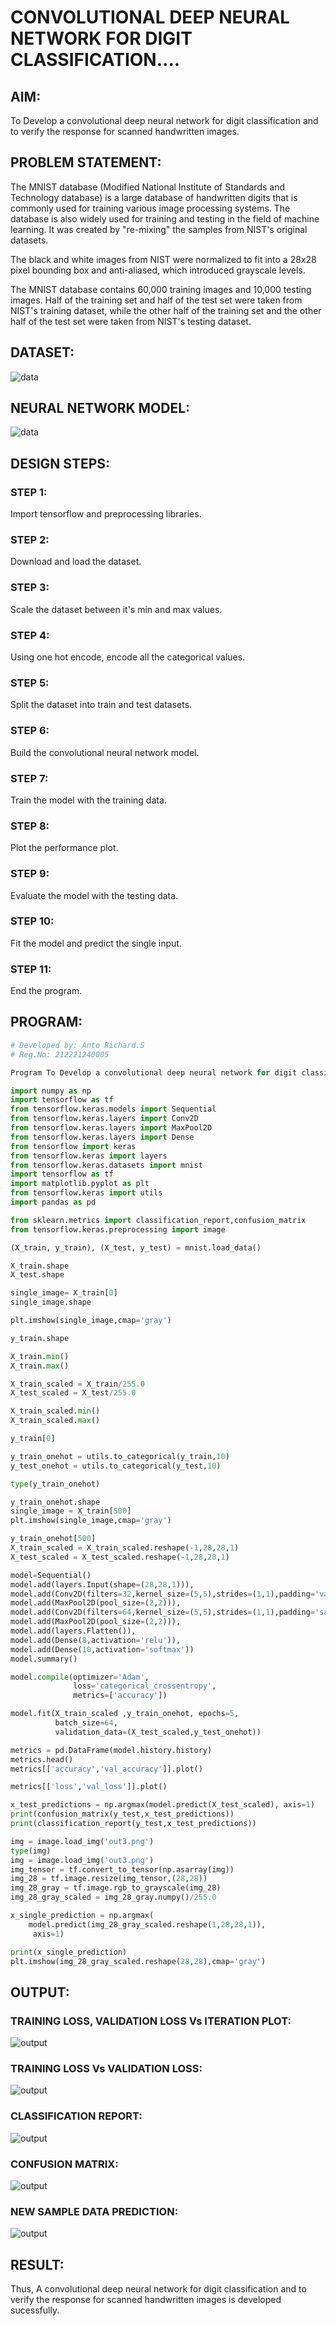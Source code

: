 # CONVOLUTIONAL DEEP NEURAL NETWORK FOR DIGIT CLASSIFICATION....

## AIM:

To Develop a convolutional deep neural network for digit classification and to verify the response for scanned handwritten images.

## PROBLEM STATEMENT:

The MNIST database (Modified National Institute of Standards and Technology database) is a large database of handwritten digits that is commonly used for training various image processing systems. The database is also widely used for training and testing in the field of machine learning.
It was created by "re-mixing" the samples from NIST's original datasets. 

The black and white images from NIST were normalized to fit into a 28x28 pixel bounding box and anti-aliased, which introduced grayscale levels.

The MNIST database contains 60,000 training images and 10,000 testing images. Half of the training set and half of the test set were taken from NIST's training dataset, while the other half of the training set and the other half of the test set were taken from NIST's testing dataset. 

## DATASET:

![data](out1.png)

## NEURAL NETWORK MODEL:

![data](out2.png)

## DESIGN STEPS:

### STEP 1:
Import tensorflow and preprocessing libraries.

### STEP 2:
Download and load the dataset.

### STEP 3:
Scale the dataset between it's min and max values.

### STEP 4:
Using one hot encode, encode all the categorical values.

### STEP 5:
Split the dataset into train and test datasets.

### STEP 6:
Build the convolutional neural network model.

### STEP 7:
Train the model with the training data.

### STEP 8:
Plot the performance plot.

### STEP 9:
Evaluate the model with the testing data.

### STEP 10:
Fit the model and predict the single input.

### STEP 11:
End the program.

## PROGRAM:

```python
# Developed by: Anto Richard.S
# Reg.No: 212221240005

Program To Develop a convolutional deep neural network for digit classification and to verify the response for scanned handwritten images.

import numpy as np
import tensorflow as tf
from tensorflow.keras.models import Sequential
from tensorflow.keras.layers import Conv2D
from tensorflow.keras.layers import MaxPool2D
from tensorflow.keras.layers import Dense
from tensorflow import keras
from tensorflow.keras import layers
from tensorflow.keras.datasets import mnist
import tensorflow as tf
import matplotlib.pyplot as plt
from tensorflow.keras import utils
import pandas as pd

from sklearn.metrics import classification_report,confusion_matrix
from tensorflow.keras.preprocessing import image

(X_train, y_train), (X_test, y_test) = mnist.load_data()

X_train.shape
X_test.shape

single_image= X_train[0]
single_image.shape

plt.imshow(single_image,cmap='gray')

y_train.shape

X_train.min()
X_train.max()

X_train_scaled = X_train/255.0
X_test_scaled = X_test/255.0

X_train_scaled.min()
X_train_scaled.max()

y_train[0]

y_train_onehot = utils.to_categorical(y_train,10)
y_test_onehot = utils.to_categorical(y_test,10)

type(y_train_onehot)

y_train_onehot.shape
single_image = X_train[500]
plt.imshow(single_image,cmap='gray')

y_train_onehot[500]
X_train_scaled = X_train_scaled.reshape(-1,28,28,1)
X_test_scaled = X_test_scaled.reshape(-1,28,28,1)

model=Sequential()
model.add(layers.Input(shape=(28,28,1))),
model.add(Conv2D(filters=32,kernel_size=(5,5),strides=(1,1),padding='valid',activation='relu')),
model.add(MaxPool2D(pool_size=(2,2))),
model.add(Conv2D(filters=64,kernel_size=(5,5),strides=(1,1),padding='same',activation='relu')),
model.add(MaxPool2D(pool_size=(2,2))),
model.add(layers.Flatten()),
model.add(Dense(8,activation='relu')),
model.add(Dense(10,activation='softmax'))
model.summary()

model.compile(optimizer='Adam',
              loss='categorical_crossentropy',
              metrics=['accuracy'])

model.fit(X_train_scaled ,y_train_onehot, epochs=5,
          batch_size=64, 
          validation_data=(X_test_scaled,y_test_onehot))   

metrics = pd.DataFrame(model.history.history)  
metrics.head()
metrics[['accuracy','val_accuracy']].plot()

metrics[['loss','val_loss']].plot()

x_test_predictions = np.argmax(model.predict(X_test_scaled), axis=1)
print(confusion_matrix(y_test,x_test_predictions))
print(classification_report(y_test,x_test_predictions))

img = image.load_img('out3.png')
type(img)
img = image.load_img('out3.png')
img_tensor = tf.convert_to_tensor(np.asarray(img))
img_28 = tf.image.resize(img_tensor,(28,28))
img_28_gray = tf.image.rgb_to_grayscale(img_28)
img_28_gray_scaled = img_28_gray.numpy()/255.0

x_single_prediction = np.argmax(
    model.predict(img_28_gray_scaled.reshape(1,28,28,1)),
     axis=1)

print(x_single_prediction)
plt.imshow(img_28_gray_scaled.reshape(28,28),cmap='gray')

```

## OUTPUT:

### TRAINING LOSS, VALIDATION LOSS Vs ITERATION PLOT:

![output](out4.png)

### TRAINING LOSS Vs VALIDATION LOSS:

![output](out5.png)

### CLASSIFICATION REPORT:

![output](out6.png)

### CONFUSION MATRIX:

![output](out7.png)

### NEW SAMPLE DATA PREDICTION:

![output](out8.png)

## RESULT:

 Thus, A convolutional deep neural network for digit classification and to verify the response for scanned handwritten images is developed sucessfully.
